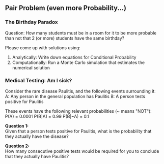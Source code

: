 ## Pair Problem (even more Probability...)

### The Birthday Paradox

Question: How many students must be in a room for it to be more probable than not that 2 (or more) students have the same birthday?

Please come up with solutions using:
1. Analytically: Write down equations for Conditional Probability
2. Computationally: Run a Monte Carlo simulation that estimates the numerical solution

### Medical Testing: Am I sick?

Consider the rare disease Paulitis, and the following events surrounding it:
A: Any person in the general population has Paulitis
B: A person tests positive for Paulitis

These events have the following relevant probabilities (~ means "NOT"):
P(A) = 0.0001
P(B|A) = 0.99
P(B|~A) = 0.1

**Question 1:**  
Given that a person tests positive for Paulitis, what is the probability that they actually have the disease?

**Question 2:**  
How many consecutive positive tests would be required for you to conclude that they actually have Paulitis?
